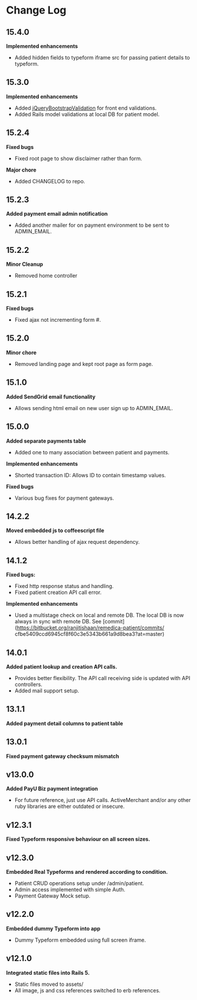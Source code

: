 # Change Log
## 15.4.0
**Implemented enhancements**
- Added hidden fields to typeform iframe src for passing patient details
to typeform.


## 15.3.0
**Implemented enhancements**
- Added [jQueryBootstrapValidation](https://reactiveraven.github.io/jqBootstrapValidation/)
for front end validations.
- Added Rails model validations at local DB for patient model.

## 15.2.4
**Fixed bugs**
- Fixed root page to show disclaimer rather than form.

**Major chore**
- Added CHANGELOG to repo.

## 15.2.3
**Added payment email admin notification**
- Added another mailer for on payment environment to be sent to ADMIN_EMAIL.

## 15.2.2
**Minor Cleanup**
- Removed home controller

## 15.2.1
**Fixed bugs**
- Fixed ajax not incrementing form #.

## 15.2.0
**Minor chore**
- Removed landing page and kept root page as form page.

## 15.1.0
**Added SendGrid email functionality**
- Allows sending html email on new user sign up to ADMIN_EMAIL.

## 15.0.0
**Added separate payments table**
- Added one to many association between patient and payments.

**Implemented enhancements**
- Shorted transaction ID: Allows ID to contain timestamp values.

**Fixed bugs**
- Various bug fixes for payment gateways.

## 14.2.2
**Moved embedded js to coffeescript file**
- Allows better handling of ajax request dependency.

## 14.1.2
**Fixed bugs:**
- Fixed http response status and handling.
- Fixed patient creation API call error.

**Implemented enhancements**
- Used a multistage check on local and remote DB. The local DB is now always in sync with remote DB. See [commit](https://bitbucket.org/ranjitishaan/remedica-patient/commits/ cfbe5409ccd6945cf8f60c3e5343b661a9d8bea3?at=master)

## 14.0.1
**Added patient lookup and creation API calls.**
- Provides better flexibility. The API call receiving side is
updated with API controllers.
- Added mail support setup.

## 13.1.1
**Added payment detail columns to patient table**

## 13.0.1
**Fixed payment gateway checksum mismatch**

## v13.0.0
**Added PayU Biz payment integration**
- For future reference, just use API calls. ActiveMerchant and/or any other ruby libraries are either outdated or insecure.

## v12.3.1
**Fixed Typeform responsive behaviour on all screen sizes.**

## v12.3.0
**Embedded Real Typeforms and rendered according to condition.**
- Patient CRUD operations setup under /admin/patient.
- Admin access implemented with simple Auth.
- Payment Gateway Mock setup.

## v12.2.0
**Embedded dummy Typeform into app**
- Dummy Typeform embedded using full screen iframe.

## v12.1.0

**Integrated static files into Rails 5.**
- Static files moved to assets/
- All image, js and css references switched to erb references.
